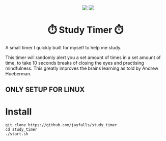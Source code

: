 <p align="center">
    <img src ="https://img.shields.io/badge/version-0.0.3-blue">
    <img src="https://img.shields.io/badge/status-fully%20functional-brightgreen">
</p>

<h1 align="center">⏱️ Study Timer ⏱️</h1>

A small timer I quickly built for myself to help me study.

This timer will randomly alert you a set amount of times in a set amount of time, to take 10 seconds breaks of closing the eyes and practising mindfulness.
This greatly improves the brains learning as told by Andrew Hueberman.

## ONLY SETUP FOR LINUX

# Install
```
git clone https://github.com/jayfalls/study_timer
cd study_timer
./start.sh